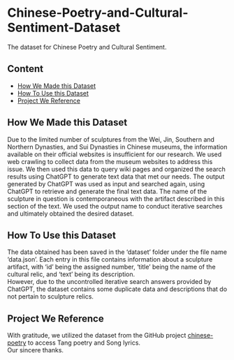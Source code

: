 # Chinese-Poetry-and-Cultural-Sentiment-Dataset
The dataset for Chinese Poetry and Cultural Sentiment.
## Content

- [How We Made this Dataset](#how-we-made-this-dataset)
- [How To Use this Dataset](#how-to-use-this-dataset)
- [Project We Reference](#project-we-reference)



## How We Made this Dataset
Due to the limited number of sculptures from the Wei, Jin, Southern and Northern Dynasties, and Sui Dynasties in Chinese museums, the information available on their official websites is insufficient for our research. We used web crawling to collect data from the museum websites to address this issue. We then used this data to query wiki pages and organized the search results using ChatGPT to generate text data that met our needs. The output generated by ChatGPT was used as input and searched again, using ChatGPT to retrieve and generate the final text data. The name of the sculpture in question is contemporaneous with the artifact described in this section of the text. We used the output name to conduct iterative searches and ultimately obtained the desired dataset.
## How To Use this Dataset
The data obtained has been saved in the ‘dataset’ folder under the file name ‘data.json’. Each entry in this file contains information about a sculpture artifact, with ‘id’ being the assigned number, ‘title’ being the name of the cultural relic, and ‘text’ being its description. 
<br>
However, due to the uncontrolled iterative search answers provided by ChatGPT, the dataset contains some duplicate data and descriptions that do not pertain to sculpture relics.
## Project We Reference
With gratitude, we utilized the dataset from the GitHub project [chinese-poetry](#https://github.com/chinese-poetry/chinese-poetry/blob/master/README.md) to access Tang poetry and Song lyrics. 
<br>
Our sincere thanks.
